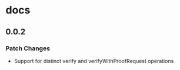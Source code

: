 # docs

## 0.0.2

### Patch Changes

- Support for distinct verify and verifyWithProofRequest operations
